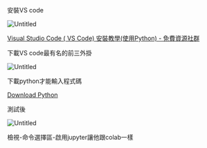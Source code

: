 安裝VS code

![Untitled](https://s3-us-west-2.amazonaws.com/secure.notion-static.com/ab917282-90ae-40f5-a9cd-70216febc0e1/Untitled.png)

[Visual Studio Code ( VS Code) 安裝教學(使用Python) - 免費資源社群](https://www.citerp.com.tw/citwp2/2021/12/22/vs-code_python_01/)

下載VS code最有名的前三外掛

![Untitled](https://s3-us-west-2.amazonaws.com/secure.notion-static.com/0db95da0-609e-4651-b656-4f81060f7807/Untitled.png)

下載python才能輸入程式碼

[Download Python](https://www.python.org/downloads/)

測試後

![Untitled](https://s3-us-west-2.amazonaws.com/secure.notion-static.com/b547fa06-6ee8-4106-805e-9a428013dea6/Untitled.png)

檢視-命令選擇區-啟用jupyter讓他跟colab一樣
